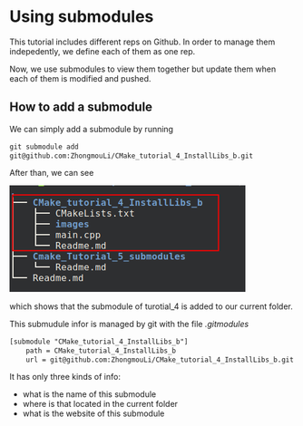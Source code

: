 # Using submodules
This tutorial includes different reps on Github. In order to manage them indepedently, we define each of them as one rep.

Now, we use submodules to view them together but update them when each of them is modified and pushed.

##  How to add a submodule
We can simply add a submodule by running
```
git submodule add git@github.com:ZhongmouLi/CMake_tutorial_4_InstallLibs_b.git
```
After than, we can see 

![image info](./images/tree_add_submodule.png)

which shows that the submodule of turotial_4 is added to our current folder.

This submudule infor is managed by git with the file *.gitmodules* 
```
[submodule "CMake_tutorial_4_InstallLibs_b"]
	path = CMake_tutorial_4_InstallLibs_b
	url = git@github.com:ZhongmouLi/CMake_tutorial_4_InstallLibs_b.git
```
It has only three kinds of info:
- what is the name of this submodule
- where is that located in the current folder
- what is the website of this submodule

